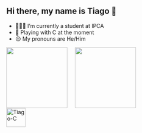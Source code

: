 ## Hi there, my name is Tiago 👋

- 👨🏻‍🎓 I’m currently a student at IPCA
- 📖 Playing with C at the moment
- 😉 My pronouns are He/Him

<div>
    <a href="https://github.com/tiagolima2005/tiagolima2005">
        <img style="display: inline-block; margin-right: 20px;" height="160em" src="https://github-readme-stats.vercel.app/api?username=tiagolima2005&theme=merko&show_icons=true"/><img style="display: inline-block;" height="160em" src="https://github-readme-stats.vercel.app/api/top-langs/?username=tiagolima2005&layout=compact&langs_count=16&theme=merko"/>
    </a>
</div>

<div style="display: inline-block;">
    <img align="center" alt="Tiago-C" height="50" width="50" src="https://cdn.jsdelivr.net/gh/devicons/devicon@latest/icons/c/c-original.svg">
</div>
